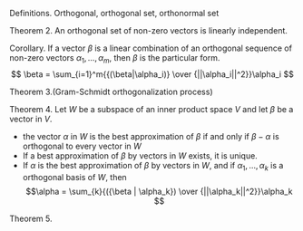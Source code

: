 Definitions.
Orthogonal, orthogonal set, orthonormal set

Theorem 2.
An orthogonal set of non-zero vectors is linearly independent.

Corollary.
If a vector $\beta$ is a linear combination of an orthogonal sequence of non-zero vectors $\alpha_1, \dots, \alpha_m$, then $\beta$ is the particular form.
$$
\beta = \sum_{i=1}^m{{(\beta|\alpha_i)} \over {||\alpha_i||^2}}\alpha_i
$$

Theorem 3.(Gram-Schmidt orthogonalization process)

Theorem 4.
Let $W$ be a subspace of an inner product space $V$ and let $\beta$ be a vector in $V$.
- the vector $\alpha$ in $W$ is the best approximation of $\beta$ if and only if $\beta - \alpha$ is orthogonal to every vector in $W$
- If a best approximation of $\beta$ by vectors in $W$ exists, it is unique.
- If $\alpha$ is the best approximation of $\beta$ by vectors in $W$, and if $\alpha_1, \dots, \alpha_k$ is a orthogonal basis of $W$, then
$$\alpha = \sum_{k}{({\beta | \alpha_k}) \over {||\alpha_k||^2}}\alpha_k
$$

Theorem 5.
